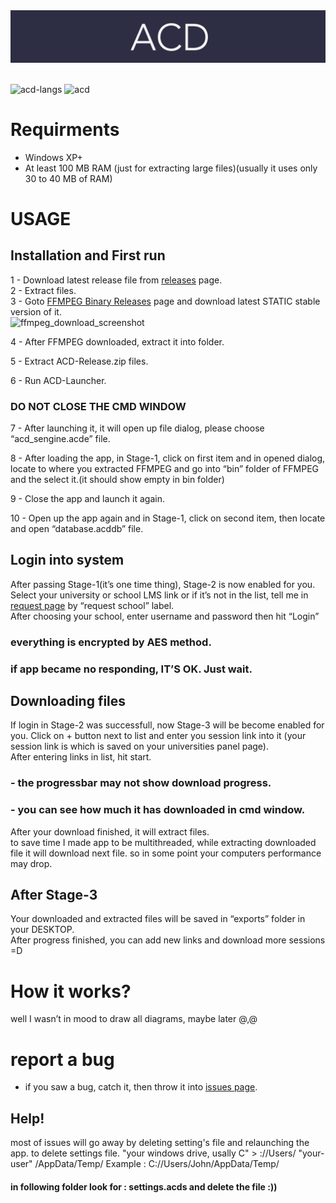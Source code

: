 
<img src="header.png" alt="">
<img src="https://raw.githubusercontent.com/soroushamdg/acd/master/acd_screenshot.png" alt="">
<p><img src="https://img.shields.io/badge/written%20in-Python%2C%20C%2B%2B%2CJS%20-green" alt="acd-langs">
<img src="https://img.shields.io/badge/platfrom-windows-blue" alt="acd"></p>
<h1 id="requirments">Requirments</h1>
<ul>
<li>Windows XP+</li>
<li>At least 100 MB RAM (just for extracting large files)(usually it uses only 30 to 40 MB of RAM)</li>
</ul>
<h1 id="usage">USAGE</h1>
<h2 id="installation-and-first-run">Installation and First run</h2>
<p>1 - Download latest release file from <a href="https://github.com/soroushamdg/acd/releases">releases</a> page.<br>
2 - Extract files.<br>
3 - Goto <a href="%5Bhttps://ffmpeg.zeranoe.com/builds/%5D(https://ffmpeg.zeranoe.com/builds/)">FFMPEG Binary Releases</a> page and download latest STATIC stable version of it.<br>
<img src="https://raw.githubusercontent.com/soroushamdg/acd/master/ffmpeg-download-page.png" alt="ffmpeg_download_screenshot"></p>
<p>4 - After FFMPEG downloaded, extract it into folder.</p>
<p>5 - Extract ACD-Release.zip files.</p>
<p>6 - Run ACD-Launcher.</p>
<h3 id="do-not-close-the-cmd-window">DO NOT CLOSE THE CMD WINDOW</h3>
<p>7 - After launching it, it will open up file dialog, please choose “acd_sengine.acde” file.</p>
<p>8 - After loading the app, in Stage-1, click on first item and in opened dialog, locate to where you extracted FFMPEG and go into “bin” folder of FFMPEG and the select it.(it should show empty in bin folder)</p>
<p>9 - Close the app and launch it again.</p>
<p>10 - Open up the app again and in Stage-1, click on second item, then locate and open “database.acddb” file.</p>
<h2 id="login-into-system">Login into system</h2>
<p>After passing Stage-1(it’s one time thing), Stage-2 is now enabled for you. Select your university or school LMS link or if it’s not in the list, tell me in <a href="%5Bhttps://github.com/soroushamdg/acd/issues%5D(https://github.com/soroushamdg/acd/issues)">request page</a> by “request school” label.<br>
After choosing your school, enter username and password then hit “Login”</p>
<h3 id="everything-is-encrypted-by-aes-method.">everything is encrypted by AES method.</h3>
<h3 id="if-app-became-no-responding-its-ok.-just-wait.">if app became no responding, IT’S OK. Just wait.</h3>
<h2 id="downloading-files">Downloading files</h2>
<p>If login in Stage-2 was successfull, now Stage-3 will be become enabled for you. Click on + button next to list and enter you session link into it (your session link is which is saved on your universities panel page).<br>
After entering links in list, hit start.</p>
<h3 id="the-progressbar-may-not-show-download-progress.">-  the progressbar may not show download progress.</h3>
<h3 id="you-can-see-how-much-it-has-downloaded-in-cmd-window.">- you can see how much it has downloaded in cmd window.</h3>
<p>After your download finished, it will extract files.<br>
to save time I made app to be multithreaded, while extracting downloaded file it will download next file. so in some point your computers performance may drop.</p>
<h2 id="after-stage-3">After Stage-3</h2>
<p>Your downloaded and extracted files will be saved in “exports” folder in your DESKTOP.<br>
After progress finished, you can add new links and download more sessions =D</p>
<h1 id="how-it-works">How it works?</h1>
<p>well I wasn’t in mood to draw all diagrams, maybe later @,@</p>
<h1 id="report-a-bug">report a bug</h1>
<ul>
<li>if you saw a bug, catch it, then throw it into <a href="%5Bhttps://github.com/soroushamdg/acd/issues%5D(https://github.com/soroushamdg/acd/issues)">issues page</a>.</li>
</ul>

<h2 id="Help">Help!</h2>
most of issues will go away by deleting setting's file and relaunching the app.
to delete settings file.
"your windows drive, usally C" > ://Users/ "your-user" /AppData/Temp/
 Example : C://Users/John/AppData/Temp/
 
 <h4>in following folder look for : settings.acds
  and delete the file :))</h4>
